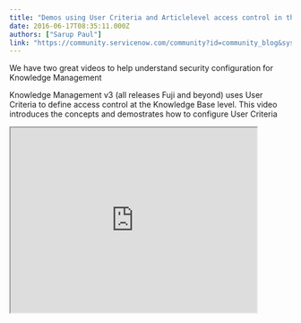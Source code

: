 ```yaml
---
title: "Demos using User Criteria and Articlelevel access control in the Knowledge Base"
date: 2016-06-17T08:35:11.000Z
authors: ["Sarup Paul"]
link: "https://community.servicenow.com/community?id=community_blog&sys_id=3e6e62eddbd0dbc01dcaf3231f961903"
---
```

<p>We have two great videos to help understand security configuration for Knowledge Management</p><p></p><p>Knowledge Management v3 (all releases Fuji and beyond) uses User Criteria to define access control at the Knowledge Base level. This video introduces the concepts and demostrates how to configure User Criteria</p><p></p><p><iframe src="https://youtube.com/embed/OVGt5rgB3S0" width="440" height="330"/></p><p></p><p>In order to achieve Article-level access control, you can refer to our blog <a title="Article Security and Filtering in Knowledge v3" __default_attr="5341" __jive_macro_name="blogpost" class="jive_macro jive_macro_blogpost" data-orig-content="Article Security and Filtering in Knowledge v3" data-renderedposition="461.6335144042969_462.7586669921875_302_16" href="/community?id=community_blog&sys_id=264e66addbd0dbc01dcaf3231f96196c">Article Security and Filtering in Knowledge v3</a> on this topic. The video below walks through a use case to explain this even further.</p><p></p><p><iframe src="https://youtube.com/embed/v-hHmVSiBZ4" width="440" height="330"/></p><p></p><p>The script referred to in the second video is below</p><p></p><p></p><p class="p1"><span class="s1" style="font-family: terminal, monaco; font-size: 10pt;">// customer would have added a field called 'u_location'</span></p><p class="p1"><span class="s1" style="font-family: terminal, monaco; font-size: 10pt;">// (instead of checking an article list)</span></p><p class="p1"><span class="s1" style="font-family: terminal, monaco; font-size: 10pt;">// and each article might have this field that can be checked</span></p><p class="p1"><span class="s1" style="font-family: terminal, monaco; font-size: 10pt;">// against the user's location</span></p><p class="p1"><span class="s1" style="font-family: terminal, monaco; font-size: 10pt;">//</span></p><p class="p1"><span class="s1" style="font-family: terminal, monaco; font-size: 10pt;">// Exceptions: users with role 'admin' or 'knowledge_admin' or 'knowledge_manager'</span></p><p class="p1"><span class="s1" style="font-family: terminal, monaco; font-size: 10pt;">//     will be able to see all article (not restricted by location)</span></p><p class="p1"><span class="s1" style="font-family: terminal, monaco; font-size: 10pt;">function onBefore(current, previous) {</span></p><p class="p1"><span class="s1" style="font-family: terminal, monaco; font-size: 10pt;">     //This function will be automatically called when this rule is processed</span></p><p class="p1"><span class="s1" style="font-family: terminal, monaco; font-size: 10pt;">       var userObj = gs.getUser();</span></p><p class="p1"><span class="s1" style="font-family: terminal, monaco; font-size: 10pt;">if(!userObj.hasRole("admin") &amp;&amp; !userObj.hasRole("knowledge_admin") &amp;&amp; !userObj.hasRole("knowledge_manager")) {</span></p><p class="p1"><span class="s1" style="font-family: terminal, monaco; font-size: 10pt;">var gr = new GlideRecord("sys_user");</span></p><p class="p1"><span class="s1" style="font-family: terminal, monaco; font-size: 10pt;">gr.get(gs.getUserID());</span></p><p class="p1"><span class="s1" style="font-family: terminal, monaco; font-size: 10pt;">var currentUserLocation = gr.location.country;</span></p><p class="p1"><span class="s1" style="font-family: terminal, monaco; font-size: 10pt;">var q=current.addNullQuery('u_location');</span></p><p class="p1"><span class="s1" style="font-family: terminal, monaco; font-size: 10pt;">q.addOrCondition('u_location', currentUserLocation);</span></p><p class="p1"><span class="s1" style="font-family: terminal, monaco; font-size: 10pt;">gs.print("Query restricted to location: " + currentUserLocation);</span></p><p class="p1"><span class="s1" style="font-family: terminal, monaco; font-size: 10pt;">}</span></p><p class="p1"><span class="s1" style="font-family: terminal, monaco; font-size: 10pt;">}</span></p>